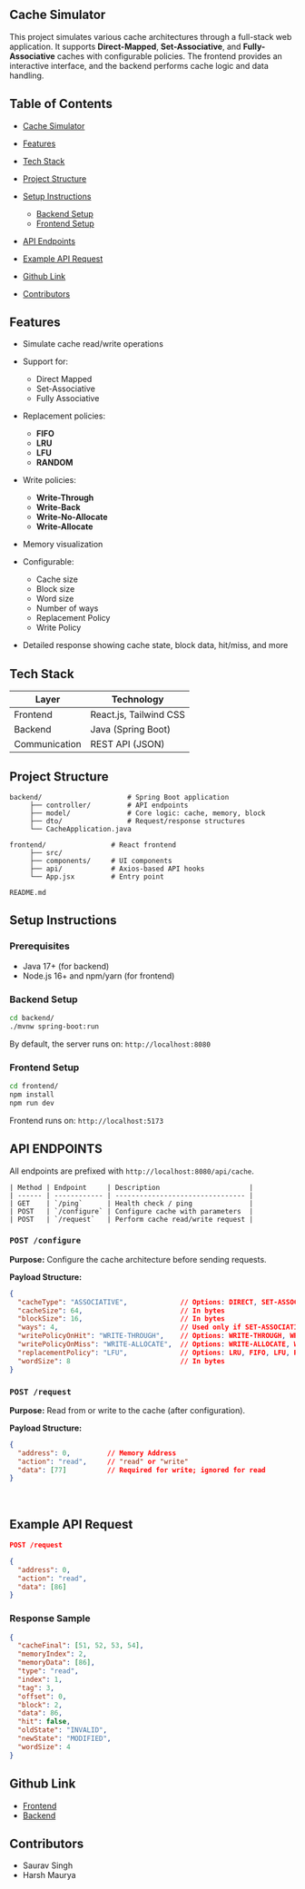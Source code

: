 ## Cache Simulator

This project simulates various cache architectures through a full-stack web application. It supports **Direct-Mapped**, **Set-Associative**, and **Fully-Associative** caches with configurable policies. The frontend provides an interactive interface, and the backend performs cache logic and data handling.

## Table of Contents

* [Cache Simulator](#cache-simulator)
* [Features](#features)
* [Tech Stack](#tech-stack)
* [Project Structure](#project-structure)
* [Setup Instructions](#️setup-instructions)

  * [Backend Setup](#️backend-setup)
  * [Frontend Setup](#frontend-setup)
* [API Endpoints](#api-endpoints)
* [Example API Request](#example-api-request)
* [Github Link](#github-link)
* [Contributors](#contributors)


## Features

* Simulate cache read/write operations
* Support for:

  * Direct Mapped
  * Set-Associative 
  * Fully Associative
* Replacement policies:

  * **FIFO**
  * **LRU**
  * **LFU**
  * **RANDOM**
* Write policies:

  * **Write-Through**
  * **Write-Back**
  * **Write-No-Allocate**
  * **Write-Allocate**
* Memory visualization
* Configurable:

  * Cache size
  * Block size
  * Word size
  * Number of ways
  * Replacement Policy
  * Write Policy
* Detailed response showing cache state, block data, hit/miss, and more


## Tech Stack

| Layer         | Technology             |
| ------------- | ---------------------- |
| Frontend      | React.js, Tailwind CSS |
| Backend       | Java (Spring Boot)     |
| Communication | REST API (JSON)        |

## Project Structure

```
backend/                     # Spring Boot application
     ├── controller/         # API endpoints
     ├── model/              # Core logic: cache, memory, block
     ├── dto/                # Request/response structures
     └── CacheApplication.java

frontend/                # React frontend
     ├── src/
     ├── components/     # UI components
     ├── api/            # Axios-based API hooks
     └── App.jsx         # Entry point

README.md
```

## Setup Instructions

### Prerequisites

* Java 17+ (for backend)
* Node.js 16+ and npm/yarn (for frontend)


### Backend Setup

```bash
cd backend/
./mvnw spring-boot:run
```

By default, the server runs on: `http://localhost:8080`

### Frontend Setup

```bash
cd frontend/
npm install
npm run dev
```

Frontend runs on: `http://localhost:5173`

## API ENDPOINTS

All endpoints are prefixed with `http://localhost:8080/api/cache`.

```
| Method | Endpoint     | Description                      |
| ------ | ------------ | -------------------------------- |
| GET    | `/ping`      | Health check / ping              |
| POST   | `/configure` | Configure cache with parameters  |
| POST   | `/request`   | Perform cache read/write request |

```

### `POST /configure`

**Purpose:**
Configure the cache architecture before sending requests.

**Payload Structure:**

```json
{
  "cacheType": "ASSOCIATIVE",             // Options: DIRECT, SET-ASSOCIATIVE, ASSOCIATIVE
  "cacheSize": 64,                        // In bytes
  "blockSize": 16,                        // In bytes
  "ways": 4,                              // Used only if SET-ASSOCIATIVE else any value
  "writePolicyOnHit": "WRITE-THROUGH",    // Options: WRITE-THROUGH, WRITE-BACK
  "writePolicyOnMiss": "WRITE-ALLOCATE",  // Options: WRITE-ALLOCATE, WRITE-NO-ALLOCATE
  "replacementPolicy": "LFU",             // Options: LRU, FIFO, LFU, Random
  "wordSize": 8                           // In bytes 
}
```

### `POST /request`

**Purpose:**
Read from or write to the cache (after configuration).

**Payload Structure:**

```json
{
  "address": 0,         // Memory Address
  "action": "read",     // "read" or "write"
  "data": [77]          // Required for write; ignored for read
}
```
<br>

## Example API Request

```json
POST /request

{
  "address": 0,
  "action": "read",
  "data": [86]
}
```

### Response Sample

```json
{
  "cacheFinal": [51, 52, 53, 54],
  "memoryIndex": 2,
  "memoryData": [86],
  "type": "read",
  "index": 1,
  "tag": 3,
  "offset": 0,
  "block": 2,
  "data": 86,
  "hit": false,
  "oldState": "INVALID",
  "newState": "MODIFIED",
  "wordSize": 4
}
```
## Github Link
* [Frontend](https://github.com/sauravatgithub-web/Cache-Visualizer.git)
* [Backend](https://github.com/pntu007/cache_api.git)

## Contributors

* Saurav Singh
* Harsh Maurya 
